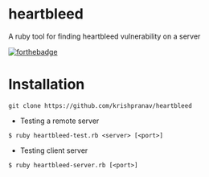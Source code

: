 # heartbleed
A ruby tool for finding heartbleed vulnerability on a server

[![forthebadge](https://forthebadge.com/images/badges/made-with-ruby.svg)](https://forthebadge.com)

# Installation
```
git clone https://github.com/krishpranav/heartbleed
```

- Testing a remote server
```
$ ruby heartbleed-test.rb <server> [<port>]
```

- Testing client server
```
$ ruby heartbleed-server.rb [<port>]
```
